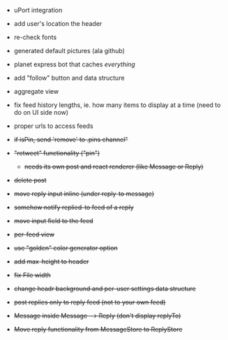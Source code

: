 - uPort integration
- add user's location the header
- re-check fonts
- generated default pictures (ala github)
- planet express bot that caches *everything*
- add "follow" button and data structure
- aggregate view
- fix feed history lengths, ie. how many items to display at a time (need to do on UI side now)
- proper urls to access feeds

- ~~if isPin, send 'remove' to .pins channel"~~
- ~~"retweet" functionality ("pin")~~
    + ~~needs its own post and react renderer (like Message or Reply)~~
- ~~delete post~~
- ~~move reply input inline (under reply-to message)~~
- ~~somehow notify replied-to feed of a reply~~
- ~~move input field to the feed~~
- ~~per-feed view~~
- ~~use "golden" color generator option~~
- ~~add max-height to header~~
- ~~fix File width~~
- ~~change headr background and per-user settings data structure~~
- ~~post replies only to reply feed (not to your own feed)~~
- ~~Message inside Message --> Reply (don't display replyTo)~~
- ~~Move reply functionality from MessageStore to ReplyStore~~
